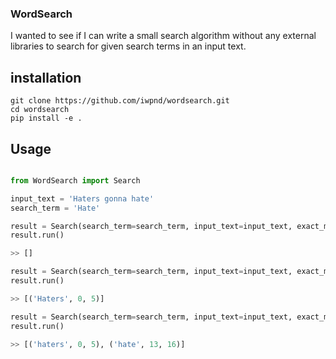 ### WordSearch

I wanted to see if I can write a small search algorithm without any external libraries to search for given search terms in an input text.

## installation

```
git clone https://github.com/iwpnd/wordsearch.git
cd wordsearch
pip install -e .
```

## Usage

```python

from WordSearch import Search

input_text = 'Haters gonna hate'
search_term = 'Hate'

result = Search(search_term=search_term, input_text=input_text, exact_match=True, case_sensitive=True)
result.run()

>> []

result = Search(search_term=search_term, input_text=input_text, exact_match=False, case_sensitive=True)
result.run()

>> [('Haters', 0, 5)]

result = Search(search_term=search_term, input_text=input_text, exact_match=False, case_sensitive=False)
result.run()

>> [('haters', 0, 5), ('hate', 13, 16)]
```
